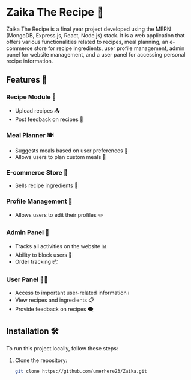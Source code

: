 # Zaika The Recipe 🍲

Zaika The Recipe is a final year project developed using the MERN (MongoDB, Express.js, React, Node.js) stack. It is a web application that offers various functionalities related to recipes, meal planning, an e-commerce store for recipe ingredients, user profile management, admin panel for website management, and a user panel for accessing personal recipe information.

## Features 🌟

### Recipe Module 📝
- Upload recipes 📤
- Post feedback on recipes 📝

### Meal Planner 🍽️
- Suggests meals based on user preferences 🍲
- Allows users to plan custom meals 📅

### E-commerce Store 🛒
- Sells recipe ingredients 🥕

### Profile Management 👤
- Allows users to edit their profiles ✏️

### Admin Panel 🚀
- Tracks all activities on the website 📊
- Ability to block users 🚫
- Order tracking 📦

### User Panel 👩‍🍳
- Access to important user-related information ℹ️
- View recipes and ingredients 📋
- Provide feedback on recipes 🗨️

## Installation 🛠️

To run this project locally, follow these steps:

1. Clone the repository:
   ```bash
   git clone https://github.com/umerhere23/Zaika.git
